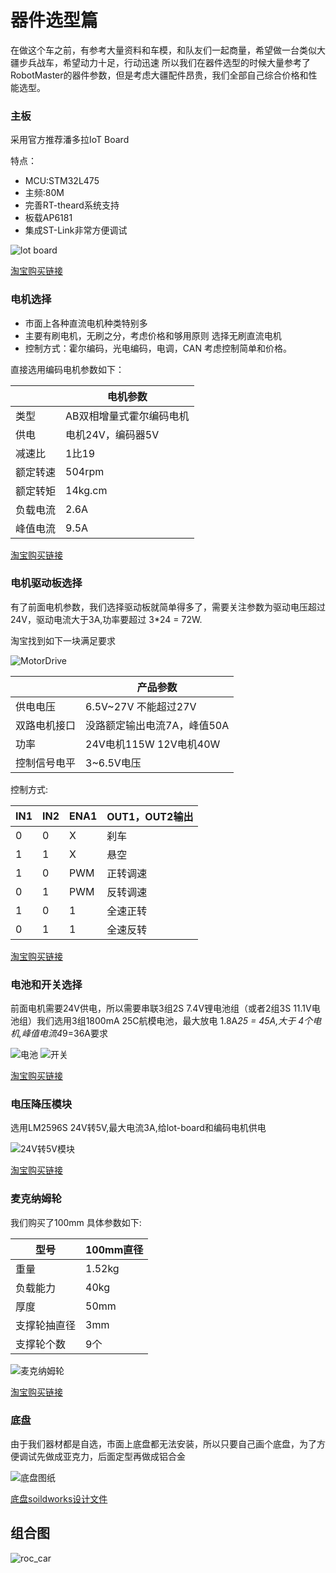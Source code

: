 # 器件选型篇
在做这个车之前，有参考大量资料和车模，和队友们一起商量，希望做一台类似大疆步兵战车，希望动力十足，行动迅速
所以我们在器件选型的时候大量参考了RobotMaster的器件参数，但是考虑大疆配件昂贵，我们全部自己综合价格和性能选型。

### 主板
采用官方推荐潘多拉IoT Board

特点：
- MCU:STM32L475 
- 主频:80M 
- 完善RT-theard系统支持
- 板载AP6181
- 集成ST-Link非常方便调试

![lot board](pic/lot-thread.jpg)

[淘宝购买链接](https://item.taobao.com/item.htm?spm=a1z09.2.0.0.6c972e8dSJTwVw&id=583527145598&_u=d33fu11t1ff1)

### 电机选择
- 市面上各种直流电机种类特别多
- 主要有刷电机，无刷之分，考虑价格和够用原则 选择无刷直流电机
- 控制方式：霍尔编码，光电编码，电调，CAN 考虑控制简单和价格。

直接选用编码电机参数如下：

|   |电机参数|
|---|-------|
|类型|AB双相增量式霍尔编码电机|
|供电|电机24V，编码器5V|
|减速比| 1比19|
|额定转速|504rpm|
|额定转矩|14kg.cm|
|负载电流|2.6A|
|峰值电流|9.5A|
[淘宝购买链接](https://item.taobao.com/item.htm?spm=a1z09.2.0.0.6c972e8dSJTwVw&id=556515013795&_u=d33fu11tb1ec)

### 电机驱动板选择
有了前面电机参数，我们选择驱动板就简单得多了，需要关注参数为驱动电压超过24V，驱动电流大于3A,功率要超过 3*24 = 72W.

淘宝找到如下一块满足要求

![MotorDrive](pic/MotorDrive.jpg)

|       |产品参数|
|------|----------|
|供电电压| 6.5V~27V 不能超过27V|
|双路电机接口|没路额定输出电流7A，峰值50A|
|功率| 24V电机115W  12V电机40W|
|控制信号电平| 3~6.5V电压|

控制方式:

|IN1|IN2|ENA1|OUT1，OUT2输出|
|---|---|----|------|
|0|0|X|刹车|
|1|1|X|悬空|
|1|0|PWM|正转调速|
|0|1|PWM|反转调速|
|1|0|1|全速正转|
|0|1|1|全速反转|
[淘宝购买链接](https://item.taobao.com/item.htm?spm=a230r.1.14.236.6a7d311472Dgvq&id=593835172612&ns=1&abbucket=18#detail)

### 电池和开关选择
前面电机需要24V供电，所以需要串联3组2S 7.4V锂电池组（或者2组3S 11.1V电池组）我们选用3组1800mA 25C航模电池，最大放电 1.8A*25 = 45A,大于 4个电机,峰值电流4*9=36A要求

![电池](pic/battery.png) ![开关](pic/switch.jpg)

[淘宝购买链接](https://item.taobao.com/item.htm?spm=a1z09.2.0.0.6c972e8dSJTwVw&id=576184061821&_u=d33fu11t2527)

### 电压降压模块
选用LM2596S 24V转5V,最大电流3A,给lot-board和编码电机供电

![24V转5V模块](pic/LM2596S.png)

[淘宝购买链接](https://item.taobao.com/item.htm?spm=a1z09.2.0.0.6c972e8dSJTwVw&id=576184061821&_u=d33fu11t2527)

### 麦克纳姆轮
我们购买了100mm 具体参数如下:

|型号| 100mm直径|
|----|--------|
|重量|1.52kg|
|负载能力|40kg|
|厚度|50mm|
|支撑轮抽直径|3mm|
|支撑轮个数|9个|

![麦克纳姆轮](pic/wheel.jpg)

[淘宝购买链接](https://item.taobao.com/item.htm?spm=a1z09.2.0.0.6c972e8dSJTwVw&id=569166349044&_u=d33fu11t43b8)


### 底盘
由于我们器材都是自选，市面上底盘都无法安装，所以只要自己画个底盘，为了方便调试先做成亚克力，后面定型再做成铝合金

![底盘图纸](pic/structure.png)

[底盘soildworks设计文件](https://github.com/Eronwu/roc_robot/tree/master/application/roc_car/docs/roc_robot_structure.SLDDRW)


## 组合图

![roc_car](pic/roc_car.jpg)
